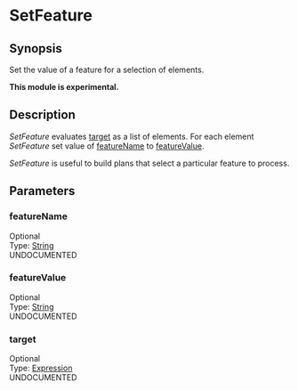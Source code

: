 <h1 class="module">SetFeature</h1>

## Synopsis

Set the value of a feature for a selection of elements.

**This module is experimental.**

## Description

*SetFeature* evaluates <a href="#target" class="param">target</a> as a list of elements. For each element *SetFeature* set value of <a href="#featureName" class="param">featureName</a> to <a href="#featureValue" class="param">featureValue</a>.

*SetFeature* is useful to build plans that select a particular feature to process.

## Parameters

<h3 name="featureName" class="param">featureName</h3>

<div class="param-level param-level-optional">Optional
</div>
<div class="param-type">Type: <a href="../converter/java.lang.String" class="converter">String</a>
</div>
UNDOCUMENTED

<h3 name="featureValue" class="param">featureValue</h3>

<div class="param-level param-level-optional">Optional
</div>
<div class="param-type">Type: <a href="../converter/java.lang.String" class="converter">String</a>
</div>
UNDOCUMENTED

<h3 name="target" class="param">target</h3>

<div class="param-level param-level-optional">Optional
</div>
<div class="param-type">Type: <a href="../converter/fr.inra.maiage.bibliome.alvisnlp.core.corpus.expressions.Expression" class="converter">Expression</a>
</div>
UNDOCUMENTED

